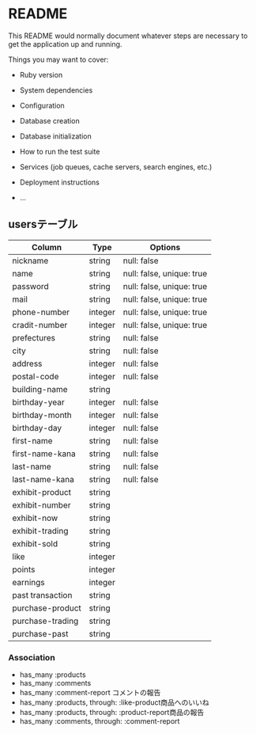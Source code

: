 # README

This README would normally document whatever steps are necessary to get the
application up and running.

Things you may want to cover:

* Ruby version

* System dependencies

* Configuration

* Database creation

* Database initialization

* How to run the test suite

* Services (job queues, cache servers, search engines, etc.)

* Deployment instructions

* ...


## usersテーブル
|Column|Type|Options|
|------|----|-------|
|nickname|string|null: false|
|name|string|null: false, unique: true|  名前
|password|string|null: false, unique: true|  パスワード
|mail|string|null: false, unique: true|
|phone-number|integer|null: false, unique: true|  電話番号
|cradit-number|integer|null: false, unique: true|  クレジット番号
|prefectures|string|null: false|  都道府県
|city|string|null: false|  市区町村
|address|integer|null: false|  番地
|postal-code|integer|null: false|  郵便番号
|building-name|string||  建物名
|birthday-year|integer|null: false|  誕生年
|birthday-month|integer|null: false|  月
|birthday-day|integer|null: false|  日
|first-name|string|null: false|  姓（漢字）
|first-name-kana|string|null: false|  姓（仮名）
|last-name|string|null: false|  名（漢字）
|last-name-kana|string|null: false|  名（仮名）
|exhibit-product|string||  出品した商品
|exhibit-number|string||  出品数
|exhibit-now|string||  出品中
|exhibit-trading|string||  取引中(出品)
|exhibit-sold|string||  売却済み
|like|integer||  いいね！
|points|integer||  ポイント
|earnings|integer||  売上金
|past transaction|string||  過去の取引
|purchase-product|string||  購入した商品
|purchase-trading|string||  取引中(購入)
|purchase-past|string||  過去の購入品
### Association
- has_many :products
- has_many :comments
- has_many :comment-report コメントの報告
- has_many :products, through: :like-product商品へのいいね
- has_many :products, through: :product-report商品の報告
- has_many :comments, through: :comment-report

